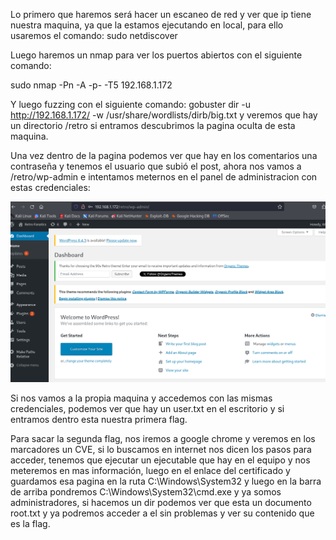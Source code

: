 Lo primero que haremos será hacer un escaneo de red y ver que ip tiene nuestra maquina, ya que la estamos ejecutando en local, para ello usaremos el comando:
sudo netdiscover

Luego haremos un nmap para ver los puertos abiertos con el siguiente comando: 

sudo nmap -Pn -A -p- -T5 192.168.1.172

Y luego fuzzing con el siguiente comando: gobuster dir -u http://192.168.1.172/ -w /usr/share/wordlists/dirb/big.txt y veremos que hay un directorio /retro si entramos descubrimos la pagina oculta de esta maquina.

Una vez dentro de la pagina podemos ver que hay en los comentarios una contraseña y tenemos el usuario que subió el post, ahora nos vamos a /retro/wp-admin e intentamos meternos en el panel de administracion con estas credenciales:

![Write_up_maquinas/maquina5-retro/img/img01.png](https://github.com/alvarobueno21/Hacking_Etico/blob/c03c92a983694c22175a508cafed38af3cc3911c/Write_up_maquinas/maquina5-retro/img/Img01.png)

Si nos vamos a la propia maquina y accedemos con las mismas credenciales, podemos ver que hay un user.txt en el escritorio y si entramos dentro esta nuestra primera flag.


Para sacar la segunda flag, nos iremos a google chrome y veremos en los marcadores un CVE, si lo buscamos en internet nos dicen los pasos para acceder, tenemos que ejecutar un ejecutable que hay en el equipo y nos meteremos en mas información, luego en el enlace del certificado y guardamos esa pagina en la ruta C:\Windows\System32 y luego en la barra de arriba pondremos C:\Windows\System32\cmd.exe y ya somos administradores, si hacemos un dir podemos ver que esta un documento root.txt y ya podremos acceder a el sin problemas y ver su contenido que es la flag.





